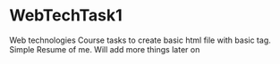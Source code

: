 # WebTechTask1
Web technologies Course tasks to create basic html file with basic tag.
Simple Resume of me.
Will add more things later on
